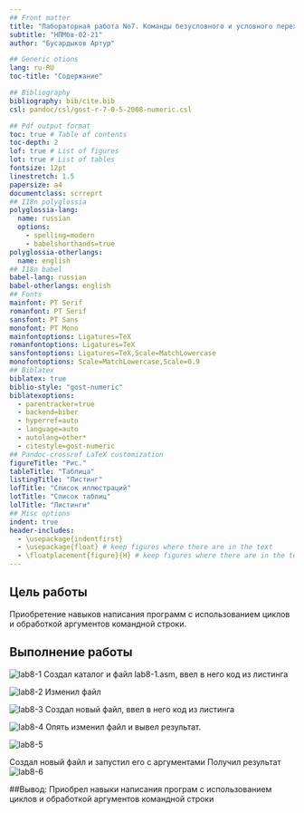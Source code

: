 ```yaml
---
## Front matter
title: "Лабораторная работа No7. Команды безусловного и условного переходов в Nasm. Программирование ветвлений."
subtitle: "НПМбв-02-21"
author: "Бусардыков Артур"

## Generic otions
lang: ru-RU
toc-title: "Содержание"

## Bibliography
bibliography: bib/cite.bib
csl: pandoc/csl/gost-r-7-0-5-2008-numeric.csl

## Pdf output format
toc: true # Table of contents
toc-depth: 2
lof: true # List of figures
lot: true # List of tables
fontsize: 12pt
linestretch: 1.5
papersize: a4
documentclass: scrreprt
## I18n polyglossia
polyglossia-lang:
  name: russian
  options:
	- spelling=modern
	- babelshorthands=true
polyglossia-otherlangs:
  name: english
## I18n babel
babel-lang: russian
babel-otherlangs: english
## Fonts
mainfont: PT Serif
romanfont: PT Serif
sansfont: PT Sans
monofont: PT Mono
mainfontoptions: Ligatures=TeX
romanfontoptions: Ligatures=TeX
sansfontoptions: Ligatures=TeX,Scale=MatchLowercase
monofontoptions: Scale=MatchLowercase,Scale=0.9
## Biblatex
biblatex: true
biblio-style: "gost-numeric"
biblatexoptions:
  - parentracker=true
  - backend=biber
  - hyperref=auto
  - language=auto
  - autolang=other*
  - citestyle=gost-numeric
## Pandoc-crossref LaTeX customization
figureTitle: "Рис."
tableTitle: "Таблица"
listingTitle: "Листинг"
lofTitle: "Список иллюстраций"
lotTitle: "Список таблиц"
lolTitle: "Листинги"
## Misc options
indent: true
header-includes:
  - \usepackage{indentfirst}
  - \usepackage{float} # keep figures where there are in the text
  - \floatplacement{figure}{H} # keep figures where there are in the text
---
```


## Цель работы
Приобретение навыков написания программ с использованием циклов и обработкой
аргументов командной строки.

## Выполнение работы
![lab8-1](https://github.com/arturbusardykov/arch-pc/assets/98996689/3aeef6b7-4e27-446f-9aa6-3dff1e57f432)
Создал каталог и файл lab8-1.asm, ввел в него код из листинга

![lab8-2](https://github.com/arturbusardykov/arch-pc/assets/98996689/e42bbac2-c875-4ef6-be1f-b498dfc23841)
Изменил файл

![lab8-3](https://github.com/arturbusardykov/arch-pc/assets/98996689/7a4e56b4-3613-45b6-b40d-5cababb1b80f)
Создал новый файл, ввел в него код из листинга

![lab8-4](https://github.com/arturbusardykov/arch-pc/assets/98996689/fee1fb07-7b61-4549-b049-301cf894bfaa)
Опять изменил файл и вывел результат.



![lab8-5](https://github.com/arturbusardykov/arch-pc/assets/98996689/10684d3d-6a6c-491d-859d-b2d03bce133c)

Создал новый файл и запустил его с аргументами 
Получил результат
![lab8-6](https://github.com/arturbusardykov/arch-pc/assets/98996689/89a693ce-a34f-4b44-af2b-a38f25b31aa7)


##Вывод:
Приобрел навыки написания програм с использованием циклов и обработкой аргументов командной строки



